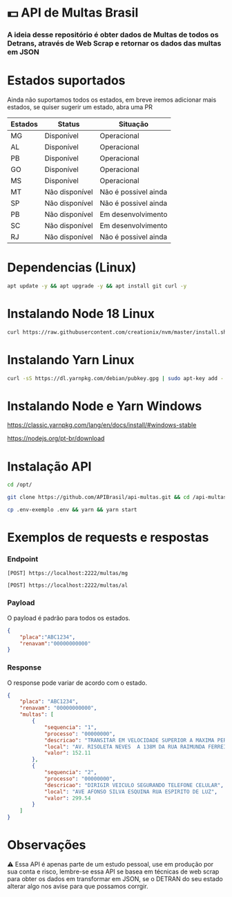 # 💵 API de Multas Brasil 
### A ideia desse repositório é obter dados de Multas de todos os Detrans, através de Web Scrap e retornar os dados das multas em JSON

# Estados suportados
Ainda não suportamos todos os estados, em breve  iremos adicionar mais estados, se quiser sugerir um estado, abra uma PR

| Estados      | Status             | Situação             |
| -------------| ------------------ | ---------------------|
| MG           | Disponível         |     Operacional      |
| AL           | Disponível         |     Operacional      |
| PB           | Disponível         |     Operacional      |
| GO           | Disponível         |     Operacional      |
| MS           | Disponível         |     Operacional      |
| MT           | Não disponível     | Não é possivel ainda |
| SP           | Não disponível     | Não é possivel ainda |
| PB           | Não disponível     | Em desenvolvimento   |
| SC           | Não disponível     | Em desenvolvimento   |
| RJ           | Não disponível     | Não é possivel ainda |

# Dependencias (Linux)
```bash
apt update -y && apt upgrade -y && apt install git curl -y 
```

# Instalando Node 18 Linux
```bash
curl https://raw.githubusercontent.com/creationix/nvm/master/install.sh | bash  && source ~/.profile  && nvm install 18 && nvm use 18
```

# Instalando Yarn Linux
```bash
curl -sS https://dl.yarnpkg.com/debian/pubkey.gpg | sudo apt-key add - && echo "deb https://dl.yarnpkg.com/debian/ stable main" | sudo tee /etc/apt/sources.list.d/yarn.list && sudo apt update -y && sudo apt install yarn -y && yarn global add pm2
```

# Instalando Node e Yarn Windows

https://classic.yarnpkg.com/lang/en/docs/install/#windows-stable

https://nodejs.org/pt-br/download

# Instalação API
```bash 
cd /opt/
```

```bash
git clone https://github.com/APIBrasil/api-multas.git && cd /api-multas
```

```bash
cp .env-exemplo .env && yarn && yarn start
```

# Exemplos de requests e respostas
### Endpoint

```
[POST] https://localhost:2222/multas/mg
```
```
[POST] https://localhost:2222/multas/al
```
### Payload
O payload é padrão para todos os estados.
```json
{ 
    "placa":"ABC1234",
    "renavam":"00000000000"
}
```

### Response
O response pode variar de acordo com o estado.
```json
{
    "placa": "ABC1234",
    "renavam": "00000000000",
    "multas": [
        {
            "sequencia": "1",
            "processo": "00000000",
            "descricao": "TRANSITAR EM VELOCIDADE SUPERIOR A MAXIMA PERMITIDA EM ATE 2",
            "local": "AV. RISOLETA NEVES  A 138M DA RUA RAIMUNDA FERREIR",
            "valor": 152.11
        },
        {
            "sequencia": "2",
            "processo": "00000000",
            "descricao": "DIRIGIR VEICULO SEGURANDO TELEFONE CELULAR",
            "local": "AVE AFONSO SILVA ESQUINA RUA ESPIRITO DE LUZ",
            "valor": 299.54
        }
    ]
}
```
# Observações
⚠️ Essa API é apenas parte de um estudo pessoal, use em produção por sua conta e risco, lembre-se essa API se basea em técnicas de web scrap para obter os dados em transformar em JSON, se o DETRAN do seu estado alterar algo nos avise para que possamos corrgir. 
